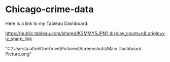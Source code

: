 # Chicago-crime-data
 
Here is a link to my Tableau Dashboard:

https://public.tableau.com/shared/K2MMY5JPN?:display_count=n&:origin=viz_share_link


 "C:\Users\cathe\OneDrive\Pictures\Screenshots\Main Dashboard Picture.png"  
